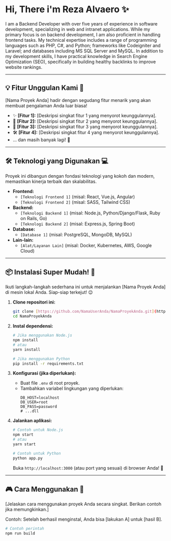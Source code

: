 # Hi, There i'm Reza Alvaero ✨

<!--
![Banner Proyek Anda](https://via.placeholder.com/1200x400/FFD1DC/FFFFFF?text=Selamat+Datang+di+Proyek+Penuh+Warna+Anda!)
*Ganti URL gambar ini dengan banner atau logo proyek Anda yang menarik!*

**rzalvaero/rzalvaero** is a ✨ _special_ ✨ repository because its `README.md` (this file) appears on your GitHub profile.

Here are some ideas to get you started:

- 🔭 I’m currently working on ...
- 🌱 I’m currently learning ...
- 👯 I’m looking to collaborate on ...
- 🤔 I’m looking for help with ...
- 💬 Ask me about ...
- 📫 How to reach me: ...
- 😄 Pronouns: ...
- ⚡ Fun fact: ...
-->

I am a Backend Developer with over five years of experience in software development, specializing in web and intranet applications. While my primary focus is on backend development, I am also proficient in handling frontend tasks. My technical expertise includes a range of programming languages such as PHP, C#, and Python; frameworks like Codeigniter and Laravel; and databases including MS SQL Server and MySQL. In addition to my development skills, I have practical knowledge in Search Engine Optimization (SEO), specifically in building healthy backlinks to improve website rankings.

---

## 💡 Fitur Unggulan Kami 🎨

[Nama Proyek Anda] hadir dengan segudang fitur menarik yang akan membuat pengalaman Anda luar biasa!

* ✨ **[Fitur 1]:** [Deskripsi singkat fitur 1 yang menyorot keunggulannya].
* 🚀 **[Fitur 2]:** [Deskripsi singkat fitur 2 yang menyorot keunggulannya].
* 💖 **[Fitur 3]:** [Deskripsi singkat fitur 3 yang menyorot keunggulannya].
* 🛠️ **[Fitur 4]:** [Deskripsi singkat fitur 4 yang menyorot keunggulannya].
* ... dan masih banyak lagi! 🤩

---

## 🛠️ Teknologi yang Digunakan 💻

Proyek ini dibangun dengan fondasi teknologi yang kokoh dan modern, memastikan kinerja terbaik dan skalabilitas.

* **Frontend:**
    * `[Teknologi Frontend 1]` (misal: React, Vue.js, Angular)
    * `[Teknologi Frontend 2]` (misal: SASS, Tailwind CSS)
* **Backend:**
    * `[Teknologi Backend 1]` (misal: Node.js, Python/Django/Flask, Ruby on Rails, Go)
    * `[Teknologi Backend 2]` (misal: Express.js, Spring Boot)
* **Database:**
    * `[Database 1]` (misal: PostgreSQL, MongoDB, MySQL)
* **Lain-lain:**
    * `[Alat/Layanan Lain]` (misal: Docker, Kubernetes, AWS, Google Cloud)

---

## 📦 Instalasi Super Mudah! 🚀

Ikuti langkah-langkah sederhana ini untuk menjalankan [Nama Proyek Anda] di mesin lokal Anda. Siap-siap terkejut! 😉

1.  **Clone repositori ini:**
    ```bash
    git clone [https://github.com/NamaUserAnda/NamaProyekAnda.git](https://github.com/NamaUserAnda/NamaProyekAnda.git)
    cd NamaProyekAnda
    ```

2.  **Instal dependensi:**
    ```bash
    # Jika menggunakan Node.js
    npm install
    # atau
    yarn install

    # Jika menggunakan Python
    pip install -r requirements.txt
    ```

3.  **Konfigurasi (jika diperlukan):**
    * Buat file `.env` di root proyek.
    * Tambahkan variabel lingkungan yang diperlukan:
        ```
        DB_HOST=localhost
        DB_USER=root
        DB_PASS=password
        # ...dll
        ```

4.  **Jalankan aplikasi:**
    ```bash
    # Contoh untuk Node.js
    npm start
    # atau
    yarn start

    # Contoh untuk Python
    python app.py
    ```
    Buka `http://localhost:3000` (atau port yang sesuai) di browser Anda! 🎉

---

## 🎮 Cara Menggunakan 🚀

[Jelaskan cara menggunakan proyek Anda secara singkat. Berikan contoh jika memungkinkan.]

Contoh:
Setelah berhasil menginstal, Anda bisa [lakukan A] untuk [hasil B].
```bash
# Contoh perintah
npm run build
